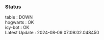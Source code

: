 ### Status


table : DOWN  
hogwarts : OK  
icy-bot : OK  
Latest Update : 2024-08-09 07:09:02.048450

